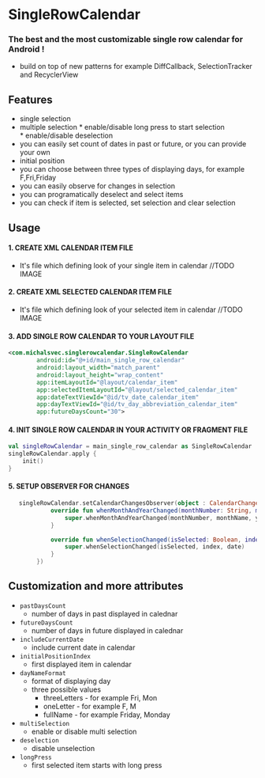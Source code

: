 # SingleRowCalendar

### The best and the most customizable single row calendar for Android !
* build on top of new patterns for example DiffCallback, SelectionTracker and RecyclerView
  


## Features
* single selection
* multiple selection
* enable/disable long press to start selection
* enable/disable deselection
* you can easily set count of dates in past or future, or you can provide your own
* initial position
* you can choose between three types of displaying days, for example F,Fri,Friday
* you can easily observe for changes in selection
* you can programatically deselect and select items
* you can check if item is selected, set selection and clear selection

## Usage

#### 1. CREATE XML CALENDAR ITEM FILE
*   It's file which defining look of your single item in calendar
   //TODO IMAGE
   
#### 2. CREATE XML SELECTED CALENDAR ITEM FILE
   * It's file which defining look of your selected item in calendar
   //TODO IMAGE

#### 3. ADD SINGLE ROW CALENDAR TO YOUR LAYOUT FILE

```xml
<com.michalsvec.singlerowcalendar.SingleRowCalendar
        android:id="@+id/main_single_row_calendar"
        android:layout_width="match_parent"
        android:layout_height="wrap_content"
        app:itemLayoutId="@layout/calendar_item"
        app:selectedItemLayoutId="@layout/selected_calendar_item"
        app:dateTextViewId="@id/tv_date_calendar_item"
        app:dayTextViewId="@id/tv_day_abbreviation_calendar_item"
        app:futureDaysCount="30">
```

#### 4. INIT SINGLE ROW CALENDAR IN YOUR ACTIVITY OR FRAGMENT FILE

```kotlin
val singleRowCalendar = main_single_row_calendar as SingleRowCalendar
singleRowCalendar.apply {
    init()
}
```

#### 5. SETUP OBSERVER FOR CHANGES

```kotlin
   singleRowCalendar.setCalendarChangesObserver(object : CalendarChangesObserver {
            override fun whenMonthAndYearChanged(monthNumber: String, monthName: String, year: String) {
                super.whenMonthAndYearChanged(monthNumber, monthName, year)
            }

            override fun whenSelectionChanged(isSelected: Boolean, index: Int, date: Date) {
                super.whenSelectionChanged(isSelected, index, date)
            }
        })
```

## Customization and more attributes


* ```pastDaysCount```
  * number of days in past displayed in calednar
* ```futureDaysCount```
  * number of days in future displayed in calednar
* ```includeCurrentDate```
  * include current date in calendar
* ```initialPositionIndex```
  * first displayed item in calendar
* ```dayNameFormat```
  * format of displaying day 
  * three possible values 
    * threeLetters - for example Fri, Mon
    * oneLetter - for example F, M
    * fullName - for example Friday, Monday
* ```multiSelection```
  * enable or disable multi selection
* ```deselection```
  * disable unselection 
* ```longPress```
  * first selected item starts with long press

        
        
        
        
        
        
       
        
